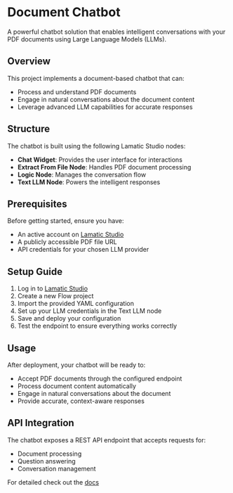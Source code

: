 # Document Chatbot

A powerful chatbot solution that enables intelligent conversations with your PDF documents using Large Language Models (LLMs).

## Overview
This project implements a document-based chatbot that can:
- Process and understand PDF documents
- Engage in natural conversations about the document content
- Leverage advanced LLM capabilities for accurate responses

## Structure
The chatbot is built using the following Lamatic Studio nodes:
- **Chat Widget**: Provides the user interface for interactions
- **Extract From File Node**: Handles PDF document processing
- **Logic Node**: Manages the conversation flow
- **Text LLM Node**: Powers the intelligent responses

## Prerequisites
Before getting started, ensure you have:
- An active account on [Lamatic Studio](https://studio.lamatic.ai)
- A publicly accessible PDF file URL
- API credentials for your chosen LLM provider

## Setup Guide
1. Log in to [Lamatic Studio](https://studio.lamatic.ai)
2. Create a new Flow project
3. Import the provided YAML configuration
4. Set up your LLM credentials in the Text LLM node
5. Save and deploy your configuration
6. Test the endpoint to ensure everything works correctly

## Usage
After deployment, your chatbot will be ready to:
- Accept PDF documents through the configured endpoint
- Process document content automatically
- Engage in natural conversations about the document
- Provide accurate, context-aware responses

## API Integration
The chatbot exposes a REST API endpoint that accepts requests for:
- Document processing
- Question answering
- Conversation management

For detailed check out the [docs](https://docs.lamatic.ai/)